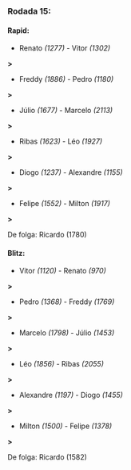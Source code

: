 ### Rodada 15:

#### Rapid:

* Renato *(1277)*     -     Vitor *(1302)*

 **>** 
* Freddy *(1886)*     -     Pedro *(1180)*

 **>** 
* Júlio *(1677)*     -     Marcelo *(2113)*

 **>** 
* Ribas *(1623)*     -     Léo *(1927)*

 **>** 
* Diogo *(1237)*     -     Alexandre *(1155)*

 **>** 
* Felipe *(1552)*     -     Milton *(1917)*

 **>** 

De folga: Ricardo (1780)

#### Blitz:

* Vitor *(1120)*     -     Renato *(970)*

 **>** 
* Pedro *(1368)*     -     Freddy *(1769)*

 **>** 
* Marcelo *(1798)*     -     Júlio *(1453)*

 **>** 
* Léo *(1856)*     -     Ribas *(2055)*

 **>** 
* Alexandre *(1197)*     -     Diogo *(1455)*

 **>** 
* Milton *(1500)*     -     Felipe *(1378)*

 **>** 

De folga: Ricardo (1582)


